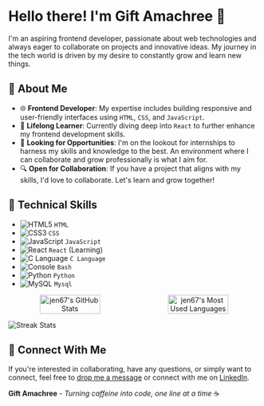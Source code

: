 
# Hello there! I'm Gift Amachree 👋

I'm an aspiring frontend developer, passionate about web technologies and always eager to collaborate on projects and innovative ideas. My journey in the tech world is driven by my desire to constantly grow and learn new things.

## 🌱 About Me

- 🌐 **Frontend Developer**: My expertise includes building responsive and user-friendly interfaces using `HTML`, `CSS`, and `JavaScript`.
- 📘 **Lifelong Learner**: Currently diving deep into `React` to further enhance my frontend development skills.
- 🚀 **Looking for Opportunities**: I'm on the lookout for internships to harness my skills and knowledge to the best. An environment where I can collaborate and grow professionally is what I aim for.
- 🔍 **Open for Collaboration**: If you have a project that aligns with my skills, I'd love to collaborate. Let's learn and grow together!

## 💼 Technical Skills

- ![HTML5](https://img.icons8.com/color/20/html-5.png) `HTML` 
- ![CSS3](https://img.icons8.com/color/20/css3.png) `CSS` 
- ![JavaScript](https://img.icons8.com/color/20/javascript.png) `JavaScript`
- ![React](https://img.icons8.com/color/20/react-native.png) `React` (Learning)
- ![C Language](https://img.icons8.com/color/20/c-programming.png) `C Language`
- ![Console](https://img.icons8.com/color/20/console.png)  `Bash`
- ![Python](https://img.icons8.com/color/20/python.png)  `Python`
- ![MySQL](https://img.icons8.com/color/20/mysql.png)  `Mysql`

<div align="center">
  <div style="display: flex; justify-content: space-between; align-items: center; flex-wrap: nowrap; width: 100%;">
    <img src="https://github-readme-stats.vercel.app/api?username=jen67&show_icons=true&count_private=true&hide_border=true&custom_title=GitHub%20Stats&line_height=27" alt="jen67's GitHub Stats" style="width: 49%; height: auto;" />
    <img src="https://github-readme-stats.vercel.app/api/top-langs/?username=jen67&layout=compact&hide_border=true" alt="jen67's Most Used Languages" style="width: 49%; height: auto;" />
  </div>
</div>

![Streak Stats](https://github-readme-streak-stats.herokuapp.com/?user=jen67)

## 💌 Connect With Me

If you're interested in collaborating, have any questions, or simply want to connect, feel free to [drop me a message](mailto:amakrigift2000@gmail.com) or connect with me on [LinkedIn](https://www.linkedin.com/in/gift-amachree-8a523623b/).

**Gift Amachree** - _Turning caffeine into code, one line at a time_ ☕️
